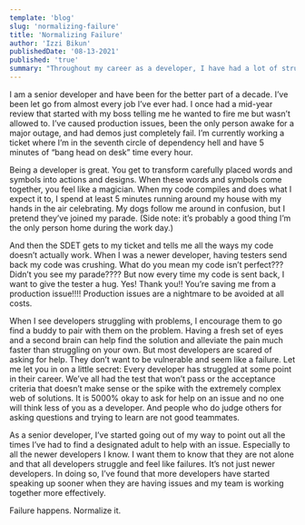 ```yaml
---
template: 'blog'
slug: 'normalizing-failure'
title: 'Normalizing Failure'
author: 'Izzi Bikun'
publishedDate: '08-13-2021'
published: 'true'
summary: "Throughout my career as a developer, I have had a lot of struggles and personal failures. When I was starting out, I felt very alone and dumb. Now, I've learned that ALL developers struggle and we are better when we are open and struggle together."
---
```


I am a senior developer and have been for the better part of a decade. I’ve been let go from almost every job I’ve ever had. I once had a mid-year review that started with my boss telling me he wanted to fire me but wasn’t allowed to. I’ve caused production issues, been the only person awake for a major outage, and had demos just completely fail. I’m currently working a ticket where I’m in the seventh circle of dependency hell and have 5 minutes of “bang head on desk” time every hour.

Being a developer is great. You get to transform carefully placed words and symbols into actions and designs. When these words and symbols come together, you feel like a magician. When my code compiles and does what I expect it to, I spend at least 5 minutes running around my house with my hands in the air celebrating. My dogs follow me around in confusion, but I pretend they’ve joined my parade. (Side note: it’s probably a good thing I’m the only person home during the work day.)

And then the SDET gets to my ticket and tells me all the ways my code doesn’t actually work. When I was a newer developer, having testers send back my code was crushing. What do you mean my code isn’t perfect??? Didn’t you see my parade???? But now every time my code is sent back, I want to give the tester a hug. Yes! Thank you!! You’re saving me from a production issue!!!! Production issues are a nightmare to be avoided at all costs.

When I see developers struggling with problems, I encourage them to go find a buddy to pair with them on the problem. Having a fresh set of eyes and a second brain can help find the solution and alleviate the pain much faster than struggling on your own. But most developers are scared of asking for  help. They don’t want to be vulnerable and seem like a failure. Let me let you in on a little secret: Every developer has struggled at some point in their career. We’ve all had the test that won’t pass or the acceptance criteria that doesn’t make sense or the spike with the extremely complex web of solutions. It is 5000% okay to ask for help on an issue and no one will think less of you as a developer. And people who do judge others for asking questions and trying to learn are not good teammates.

As a senior developer, I’ve started going out of my way to point out all the times I’ve had to find a designated adult to help with an issue. Especially to all the newer developers I know. I want them to know that they are not alone and that all developers struggle and feel like failures. It’s not just newer developers. In doing so, I’ve found that more developers have started speaking up sooner when they are having issues and my team is working together more effectively.

Failure happens. Normalize it.
